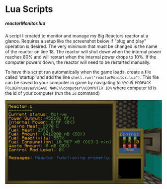 # Lua Scripts

##### reactorMonitor.lua

A script I created to monitor and manage my Big Reactors reactor at a glance. Requires a setup like the screenshot below if "plug and play" operation is desired. The very minimum that must be changed is the name of the reactor on line 18. The reactor will shut down when the internal power reaches 80% and will restart when the internal power drops to 10%. If the computer powers down, the reactor will need to be restarted manually.

To have this script run automatically when the game loads, create a file called 'startup' and add the line `shell.run("reactorMonitor.lua")`. This file can be saved to your computer in game by navigating to `%YOUR MODPACK FOLDER%\saves\%SAVE NAME%\computer\%COMPUTER ID%` where computer id is the id of your computer (run the `id` command)

![Screenshot of Reactor](https://github.com/WTMike24/Scripts/blob/master/Screenshots/Scripts-Lua-reactorMonitor.png?raw=true)
